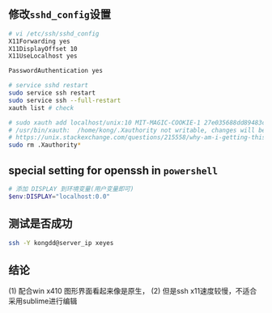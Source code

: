 ## 修改`sshd_config`设置

```bash
# vi /etc/ssh/sshd_config
X11Forwarding yes
X11DisplayOffset 10
X11UseLocalhost yes

PasswordAuthentication yes

# service sshd restart
sudo service ssh restart
sudo service ssh --full-restart
xauth list # check 

# sudo xauth add localhost/unix:10 MIT-MAGIC-COOKIE-1 27e035688dd89483c6fe48b2470172f5
# /usr/bin/xauth:  /home/kong/.Xauthority not writable, changes will be ignored
# https://unix.stackexchange.com/questions/215558/why-am-i-getting-this-message-from-xauth-timeout-in-locking-authority-file-ho
sudo rm .Xauthority*
```

## special setting for openssh in `powershell`
```powershell
# 添加 DISPLAY 到环境变量(用户变量即可)
$env:DISPLAY="localhost:0.0"
```

## 测试是否成功
```bash
ssh -Y kongdd@server_ip xeyes
```

## 结论
(1) 配合win x410 图形界面看起来像是原生，
(2) 但是ssh x11速度较慢，不适合采用sublime进行编辑

